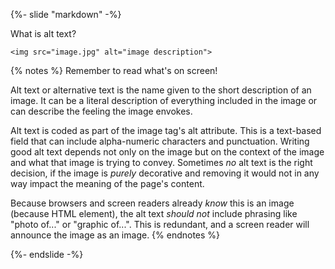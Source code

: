 {%- slide "markdown" -%}

What is alt text?<!-- .element: class="r-fit-text" -->

`<img src="image.jpg" alt="image description">`<!-- .element: class="r-fit-text" -->

{% notes %}
Remember to read what's on screen!

Alt text or alternative text is the name given to the short description of an image. It can be a literal description of everything included in the image or can describe the feeling the image envokes.

Alt text is coded as part of the image tag's alt attribute. This is a text-based field that can include alpha-numeric characters and punctuation. Writing good alt text depends not only on the image but on the context of the image and what that image is trying to convey. Sometimes _no_ alt text is the right decision, if the image is _purely_ decorative and removing it would not in any way impact the meaning of the page's content.

Because browsers and screen readers already _know_ this is an image (because HTML element), the alt text _should not_ include phrasing like "photo of..." or "graphic of...". This is redundant, and a screen reader will announce the image as an image.
{% endnotes %}

{%- endslide -%}
